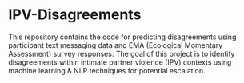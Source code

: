 # IPV-Disagreements
This repository contains the code for predicting disagreements using participant text messaging data and EMA (Ecological Momentary Assessment) survey responses. The goal of this project is to identify disagreements within intimate partner violence (IPV) contexts using machine learning & NLP techniques for potential escalation.
